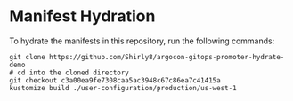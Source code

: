 # Manifest Hydration

To hydrate the manifests in this repository, run the following commands:

```shell
git clone https://github.com/Shirly8/argocon-gitops-promoter-hydrate-demo
# cd into the cloned directory
git checkout c3a00ea9fe7308caa5ac3948c67c86ea7c41415a
kustomize build ./user-configuration/production/us-west-1
```
